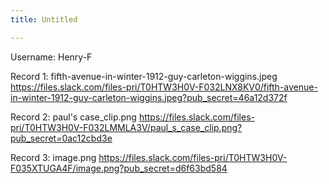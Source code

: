 ```yaml
---
title: Untitled

---
```





Username: Henry-F

Record 1:
fifth-avenue-in-winter-1912-guy-carleton-wiggins.jpeg
https://files.slack.com/files-pri/T0HTW3H0V-F032LNX8KV0/fifth-avenue-in-winter-1912-guy-carleton-wiggins.jpeg?pub_secret=46a12d372f

Record 2:
paul's case_clip.png
https://files.slack.com/files-pri/T0HTW3H0V-F032LMMLA3V/paul_s_case_clip.png?pub_secret=0ac12cbd3e

Record 3:
image.png
https://files.slack.com/files-pri/T0HTW3H0V-F035XTUGA4F/image.png?pub_secret=d6f63bd584
